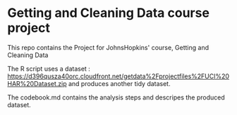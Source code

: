  # Getting and Cleaning Data course project
 
 This repo contains the Project for JohnsHopkins' course, Getting and Cleaning Data
 
 The R script uses a dataset : https://d396qusza40orc.cloudfront.net/getdata%2Fprojectfiles%2FUCI%20HAR%20Dataset.zip
 and produces another tidy dataset.
 
 The codebook.md contains the analysis steps and descripes the produced dataset.
 
